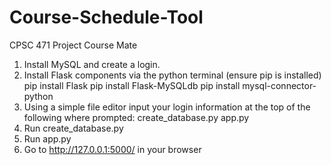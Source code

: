 # Course-Schedule-Tool
CPSC 471 Project
Course Mate

1. Install MySQL and create a login. 
2. Install Flask components via the python terminal (ensure pip is installed)
    pip install Flask
    pip install Flask-MySQLdb
    pip install mysql-connector-python
3. Using a simple file editor input your login information at the top of the following where prompted:
    create_database.py
    app.py
4. Run create_database.py
5. Run app.py
6. Go to http://127.0.0.1:5000/ in your browser


